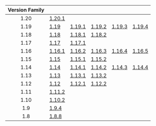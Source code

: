 | Version Family | | | | | |
|:---:|---|---|---|---|---|
| 1.20 | [1.20.1](https://github.com/BaldGang/spigot-build/releases/download/20230819/spigot-1.20.1.jar) | | | | |
| 1.19 | [1.19](https://github.com/BaldGang/spigot-build/releases/download/20230819/spigot-1.19.jar) | [1.19.1](https://github.com/BaldGang/spigot-build/releases/download/20230819/spigot-1.19.1.jar) | [1.19.2](https://github.com/BaldGang/spigot-build/releases/download/20230819/spigot-1.19.2.jar) | [1.19.3](https://github.com/BaldGang/spigot-build/releases/download/20230819/spigot-1.19.3.jar) | [1.19.4](https://github.com/BaldGang/spigot-build/releases/download/20230819/spigot-1.19.4.jar) |
| 1.18 | [1.18](https://github.com/BaldGang/spigot-build/releases/download/20230819/spigot-1.18.jar) | [1.18.1](https://github.com/BaldGang/spigot-build/releases/download/20230819/spigot-1.18.1.jar) | [1.18.2](https://github.com/BaldGang/spigot-build/releases/download/20230819/spigot-1.18.2.jar) | | |
| 1.17 | [1.17](https://github.com/BaldGang/spigot-build/releases/download/20230819/spigot-1.17.jar) | [1.17.1](https://github.com/BaldGang/spigot-build/releases/download/20230819/spigot-1.17.1.jar) | | | |
| 1.16 | [1.16.1](https://github.com/BaldGang/spigot-build/releases/download/20230819/spigot-1.16.1.jar) | [1.16.2](https://github.com/BaldGang/spigot-build/releases/download/20230819/spigot-1.16.2.jar) | [1.16.3](https://github.com/BaldGang/spigot-build/releases/download/20230819/spigot-1.16.3.jar) | [1.16.4](https://github.com/BaldGang/spigot-build/releases/download/20230819/spigot-1.16.4.jar) | [1.16.5](https://github.com/BaldGang/spigot-build/releases/download/20230819/spigot-1.16.5.jar) |
| 1.15 | [1.15](https://github.com/BaldGang/spigot-build/releases/download/20230819/spigot-1.15.jar) | [1.15.1](https://github.com/BaldGang/spigot-build/releases/download/20230819/spigot-1.15.1.jar) | [1.15.2](https://github.com/BaldGang/spigot-build/releases/download/20230819/spigot-1.15.2.jar) | | |
| 1.14 | [1.14](https://github.com/BaldGang/spigot-build/releases/download/20230819/spigot-1.14.jar) | [1.14.1](https://github.com/BaldGang/spigot-build/releases/download/20230819/spigot-1.14.1.jar) | [1.14.2](https://github.com/BaldGang/spigot-build/releases/download/20230819/spigot-1.14.2.jar) | [1.14.3](https://github.com/BaldGang/spigot-build/releases/download/20230819/spigot-1.14.3.jar) | [1.14.4](https://github.com/BaldGang/spigot-build/releases/download/20230819/spigot-1.14.4.jar) |
| 1.13 | [1.13](https://github.com/BaldGang/spigot-build/releases/download/20230819/spigot-1.13.jar) | [1.13.1](https://github.com/BaldGang/spigot-build/releases/download/20230819/spigot-1.13.1.jar) | [1.13.2](https://github.com/BaldGang/spigot-build/releases/download/20230819/spigot-1.13.2.jar) | | |
| 1.12 | [1.12](https://github.com/BaldGang/spigot-build/releases/download/20230819/spigot-1.12.jar) | [1.12.1](https://github.com/BaldGang/spigot-build/releases/download/20230819/spigot-1.12.1.jar) | [1.12.2](https://github.com/BaldGang/spigot-build/releases/download/20230819/spigot-1.12.2.jar) | | |
| 1.11 | [1.11.2](https://github.com/BaldGang/spigot-build/releases/download/20230819/spigot-1.11.2.jar) | | | | |
| 1.10 | [1.10.2](https://github.com/BaldGang/spigot-build/releases/download/20230819/spigot-1.10.2.jar) | | | | |
| 1.9 | [1.9.4](https://github.com/BaldGang/spigot-build/releases/download/20230819/spigot-1.9.4.jar) | | | | |
| 1.8 | [1.8.8](https://github.com/BaldGang/spigot-build/releases/download/20230819/spigot-1.8.8.jar) | | | | |
